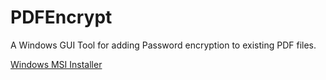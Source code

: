 # PDFEncrypt
A Windows GUI Tool for adding Password encryption to existing PDF files.


[Windows MSI Installer](https://github.com/rstms/PDFEncrypt/blob/master/Setup_PDFEncrypt/bin/Release/PDFEncrypt_Setup.msi)

